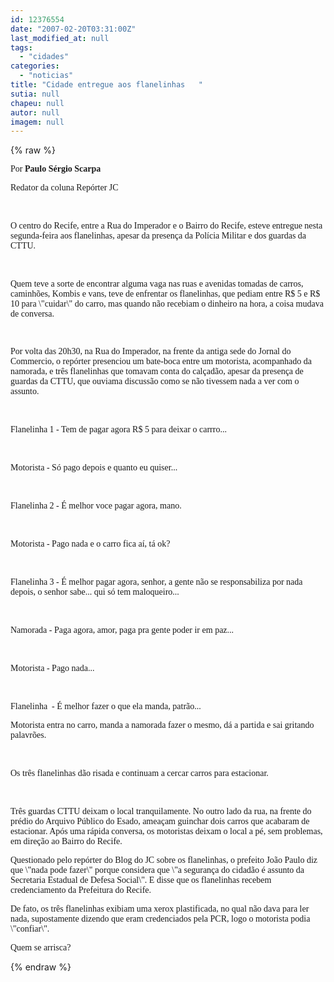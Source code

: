 ```yaml
---
id: 12376554
date: "2007-02-20T03:31:00Z"
last_modified_at: null
tags:
  - "cidades"
categories:
  - "noticias"
title: "Cidade entregue aos flanelinhas   "
sutia: null
chapeu: null
autor: null
imagem: null
---
```

{% raw %}
<p><DIV><FONT face=Verdana>Por <STRONG>Paulo Sérgio Scarpa</STRONG></FONT></DIV></p>
<p><DIV><FONT face=Verdana>Redator da coluna Repórter JC</FONT></DIV></p>
<p><DIV><FONT face=Verdana></FONT>&nbsp;</DIV></p>
<p><DIV><FONT face=Verdana>O centro do Recife, entre a Rua do Imperador e o Bairro do Recife, esteve entregue nesta segunda-feira aos flanelinhas, apesar da presença da Polícia Militar e dos guardas da CTTU.</FONT></DIV></p>
<p><DIV><FONT face=Verdana></FONT>&nbsp;</DIV></p>
<p><DIV><FONT face=Verdana>Quem teve a sorte de encontrar alguma vaga nas ruas e avenidas tomadas de carros, caminhões, Kombis e vans, teve de enfrentar os flanelinhas, que pediam entre R$ 5 e R$ 10 para \"cuidar\" do carro, mas quando&nbsp;não recebiam o dinheiro na hora, a coisa mudava de conversa.</FONT></DIV></p>
<p><DIV><FONT face=Verdana>&nbsp;</FONT></DIV></p>
<p><DIV><FONT face=Verdana>Por volta das 20h30, na Rua do Imperador, na frente da antiga sede do Jornal do Commercio, o repórter presenciou&nbsp;um bate-boca entre um motorista, acompanhado da namorada, e três flanelinhas que tomavam conta do calçadão, apesar da presença de guardas da CTTU, que ouviama discussão como se não tivessem nada a ver com o assunto. </FONT></DIV></p>
<p><DIV><FONT face=Verdana></FONT>&nbsp;</DIV></p>
<p><DIV><FONT face=Verdana>Flanelinha 1 - Tem de pagar agora R$ 5 para deixar o carrro...</FONT></DIV></p>
<p><DIV><FONT face=Verdana></FONT>&nbsp;</DIV></p>
<p><DIV><FONT face=Verdana>Motorista - Só pago depois e quanto eu quiser...</FONT></DIV></p>
<p><DIV><FONT face=Verdana></FONT>&nbsp;</DIV></p>
<p><DIV><FONT face=Verdana>Flanelinha 2 - É melhor voce pagar agora, mano.</FONT></DIV></p>
<p><DIV><FONT face=Verdana></FONT>&nbsp;</DIV></p>
<p><DIV><FONT face=Verdana>Motorista - Pago nada e o carro fica aí, tá ok?</FONT></DIV></p>
<p><DIV><FONT face=Verdana></FONT>&nbsp;</DIV></p>
<p><DIV><FONT face=Verdana>Flanelinha 3 - É melhor pagar agora, senhor, a gente não se responsabiliza por&nbsp;nada depois, o senhor sabe... qui só tem maloqueiro...</FONT></DIV></p>
<p><DIV><FONT face=Verdana></FONT>&nbsp;</DIV></p>
<p><DIV><FONT face=Verdana>Namorada - Paga agora, amor, paga pra gente poder ir em paz...</FONT></DIV></p>
<p><DIV><FONT face=Verdana></FONT>&nbsp;</DIV></p>
<p><DIV><FONT face=Verdana>Motorista - Pago nada...</FONT></DIV></p>
<p><DIV><FONT face=Verdana></FONT>&nbsp;</DIV></p>
<p><DIV><FONT face=Verdana>Flanelinha&nbsp; -&nbsp;É melhor fazer o que ela manda, patrão...</FONT></DIV></p>
<p><DIV><FONT face=Verdana>Motorista entra no carro, manda a namorada fazer o mesmo, dá a partida e sai gritando palavrões.</FONT></DIV></p>
<p><DIV><FONT face=Verdana></FONT>&nbsp;</DIV></p>
<p><DIV><FONT face=Verdana>Os três flanelinhas dão risada e continuam a cercar carros para estacionar.</FONT></DIV></p>
<p><DIV><FONT face=Verdana></FONT>&nbsp;</DIV></p>
<p><DIV><FONT face=Verdana>Três guardas CTTU&nbsp;deixam o local tranquilamente. No outro&nbsp;lado da rua, na frente do prédio do Arquivo Público do Esado, ameaçam guinchar dois carros que acabaram de estacionar. Após uma rápida conversa, os motoristas deixam o local a pé, sem problemas, em direção ao Bairro do Recife.</FONT></DIV></p>
<p><DIV><FONT face=Verdana>Questionado pelo repórter do Blog do JC sobre&nbsp;os flanelinhas, o prefeito João Paulo diz que \"nada pode fazer\" porque considera que \"a segurança do cidadão é assunto da Secretaria Estadual de Defesa Social\". E disse que os flanelinhas recebem credenciamento da Prefeitura do Recife.</p>
<p><SCRIPT><!--</p>
<p>D([\"mb\",\"</div>\\n<div>De fato, os três flanelinhas exibiam um xerox plastificado no qual não dava para ler nada dizendo que eram credenciados pela PCR, logo o motorista podia \"confiar\".</div>\\n<div>Quem arrisca?</div>\\n<div> </div>\\n\",0]</p>
<p>);</p>
<p>D([\"ce\"]);</p>
<p></p>
<p>//--></SCRIPT></p>
<p> </FONT></DIV></p>
<p><DIV><FONT face=Verdana>De fato, os três flanelinhas exibiam uma xerox plastificada, no qual não dava para ler nada, supostamente dizendo que eram credenciados pela PCR, logo o motorista podia \"confiar\".</FONT></DIV></p>
<p><DIV><FONT face=Verdana>Quem se arrisca?</FONT></DIV> </p>
{% endraw %}
